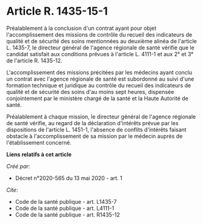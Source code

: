 # Article R. 1435-15-1

Préalablement à la conclusion d'un contrat ayant pour objet l'accomplissement des missions de contrôle du recueil des
indicateurs de qualité et de sécurité des soins mentionnées au deuxième alinéa de l'article L. 1435-7, le directeur général
de l'agence régionale de santé vérifie que le candidat satisfait aux conditions prévues à l'article L. 4111-1 et aux 2° et 3°
de l'article R. 1435-12. 

L'accomplissement des missions précitées par les médecins ayant conclu un contrat avec l'agence régionale de santé est
subordonné au suivi d'une formation technique et juridique au contrôle du recueil des indicateurs de qualité et de sécurité
des soins d'au moins sept heures, dispensée conjointement par le ministère chargé de la santé et la Haute Autorité de santé. 

Préalablement à chaque mission, le directeur général de l'agence régionale de santé vérifie, au regard de la déclaration
d'intérêts prévue par les dispositions de l'article L. 1451-1, l'absence de conflits d'intérêts faisant obstacle à
l'accomplissement de sa mission par le médecin auprès de l'établissement concerné.

**Liens relatifs à cet article**

_Créé par_:

  - Décret n°2020-565 du 13 mai 2020 - art. 1

_Cite_:

  - Code de la santé publique - art. L1435-7
  - Code de la santé publique - art. L4111-1
  - Code de la santé publique - art. R1435-12
